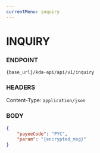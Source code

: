 ```yaml
---
currentMenu: inquiry
---
```

# INQUIRY

### ENDPOINT

`{base_url}/kda-api/api/v1/inquiry`

### HEADERS

Content-Type: `application/json`

### BODY

```json
{
	"payeeCode": "PYC",
	"param": "{encrypted_msg}"
}
```
